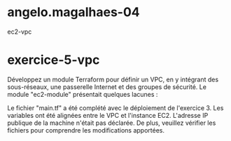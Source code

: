 # angelo.magalhaes-04
ec2-vpc


# exercice-5-vpc


Développez un module Terraform pour définir un VPC, en y intégrant des sous-réseaux, une passerelle Internet et des groupes de sécurité. Le module "ec2-module" présentait quelques lacunes :

Le fichier "main.tf" a été complété avec le déploiement de l'exercice 3.
Les variables ont été alignées entre le VPC et l'instance EC2.
L'adresse IP publique de la machine n'était pas déclarée.
De plus, veuillez vérifier les fichiers pour comprendre les modifications apportées.

